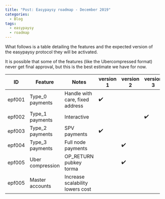 ```yaml
---
title: "Post: Easypaysy roadmap - December 2019"
categories:
  - Blog
tags:
  - easypaysy
  - roadmap
---
```


What follows is a  table detailing the features and the expected version of the easypaysy protocol they will be activated.

It is possible that some of the features (like the Ubercompressed format) never get final approval, but this is the best estimate we have for now.

| ID    | Feature           | Notes                            | version 1 | version 2 | version 3 | version 4 |
|-------|-------------------|----------------------------------|-----------|-----------|-----------|-----------|
| epf001|Type_0 payments    | Handle with care, fixed address  | :heavy_check_mark:          |	         |           |           |
| epf002| Type_1 payments   | Interactive                      |           |	         |     :heavy_check_mark:     |           |
| epf003| Type_2 payments   | SPV payments                     |     :heavy_check_mark:     |	         |           |           |
| epf004| Type_3 payments   | Full node payments               |           |	   :heavy_check_mark:     |           |           |
| epf005| Uber compression  | OP_RETURN pubkey torma           |           |	   :heavy_check_mark:     |           |           |
| epf005| Master accounts   | Increase scalability lowers cost |           |	         |           |     :heavy_check_mark:     |
